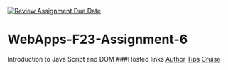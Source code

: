 [![Review Assignment Due Date](https://classroom.github.com/assets/deadline-readme-button-24ddc0f5d75046c5622901739e7c5dd533143b0c8e959d652212380cedb1ea36.svg)](https://classroom.github.com/a/b9NC0g7h)
# WebApps-F23-Assignment-6
Introduction to Java Script and DOM
###Hosted links
[Author](https://44-563-webapps-f23.github.io/44563-webapps-f23-assignment6-s566466div/authort.html)
[Tips](https://44-563-webapps-f23.github.io/44563-webapps-f23-assignment6-s566466div/tips.html)
[Cruise](https://44-563-webapps-f23.github.io/44563-webapps-f23-assignment6-s566466div/cruise.html)
